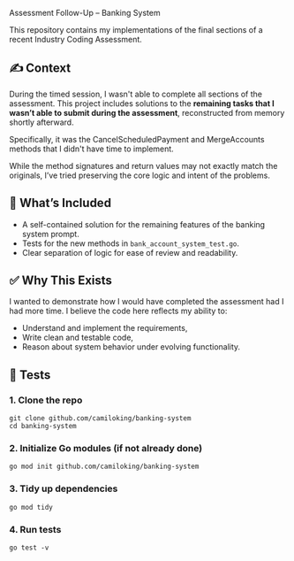 Assessment Follow-Up – Banking System

This repository contains my implementations of the final sections of a recent Industry Coding Assessment.

## ✍️ Context

During the timed session, I wasn't able to complete all sections of the assessment. This project includes solutions to the **remaining tasks that I wasn’t able to submit during the assessment**, reconstructed from memory shortly afterward.

Specifically, it was the CancelScheduledPayment and MergeAccounts methods that I didn't have time to implement.

While the method signatures and return values may not exactly match the originals, I’ve tried preserving the core logic and intent of the problems.

## 🧠 What’s Included

- A self-contained solution for the remaining features of the banking system prompt.
- Tests for the new methods in `bank_account_system_test.go`.
- Clear separation of logic for ease of review and readability.

## ✅ Why This Exists

I wanted to demonstrate how I would have completed the assessment had I had more time. I believe the code here reflects my ability to:
- Understand and implement the requirements,
- Write clean and testable code,
- Reason about system behavior under evolving functionality.

## 🧪 Tests

### 1. Clone the repo
```
git clone github.com/camiloking/banking-system
cd banking-system
```

### 2. Initialize Go modules (if not already done)
`go mod init github.com/camiloking/banking-system`

### 3. Tidy up dependencies
`go mod tidy`

### 4. Run tests
`go test -v`
